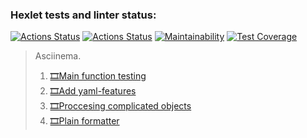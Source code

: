 ### Hexlet tests and linter status:
[![Actions Status](https://github.com/dimaevan/python-project-lvl2/workflows/hexlet-check/badge.svg)](https://github.com/dimaevan/python-project-lvl2/actions)
[![Actions Status](https://github.com/dimaevan/python-project-lvl2/workflows/myCI/badge.svg)](https://github.com/dimaevan/python-project-lvl2/actions/workflows/myCI.yml)
[![Maintainability](https://api.codeclimate.com/v1/badges/4ca3d03d837ad4314442/maintainability)](https://codeclimate.com/github/dimaevan/python-project-lvl2/maintainability)
[![Test Coverage](https://api.codeclimate.com/v1/badges/4ca3d03d837ad4314442/test_coverage)](https://codeclimate.com/github/dimaevan/python-project-lvl2/test_coverage)

> Asciinema.
> 1. [🎞️Main function testing](https://asciinema.org/a/AUEykpykLq5MEUxsEwBAu7yAo)
> 2. [🎞️Add yaml-features](https://asciinema.org/a/bCMj4T9gecqDlbY7j6ZWO3tyD)
> 3. [🎞️Proccesing complicated objects](https://asciinema.org/a/gO3GbvbdyoytaysmnKjabIKMI)
> 4. [🎞️Plain formatter](https://asciinema.org/a/uEiXyl1Scx7Hbj6HkwlOhrlKF)